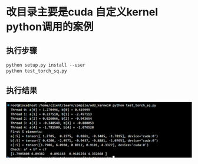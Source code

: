# 改目录主要是cuda 自定义kernel python调用的案例

## 执行步骤
```
python setup.py install --user
python test_torch_sq.py
```

## 执行结果
<img src=./images_res/kernel2py.png style="zoom:100%;" align=middle>